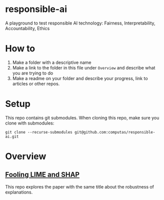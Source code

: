 # responsible-ai
A playground to test responsible AI technology: Fairness, Interpretability, Accountability, Ethics


# How to
1. Make a folder with a descriptive name
2. Make a link to the folder in this file under `Overview` and describe what you are trying to do
3. Make a readme on your folder and describe your progress, link to articles or other repos.

# Setup
This repo contains git submodules. When cloning this repo, make sure you clone with submodules:
```
git clone --recurse-submodules git@github.com:computas/responsible-ai.git
```

# Overview

## [Fooling LIME and SHAP](fooling-lime-shap)
This repo explores the paper with the same title about the robustness of explanations.
